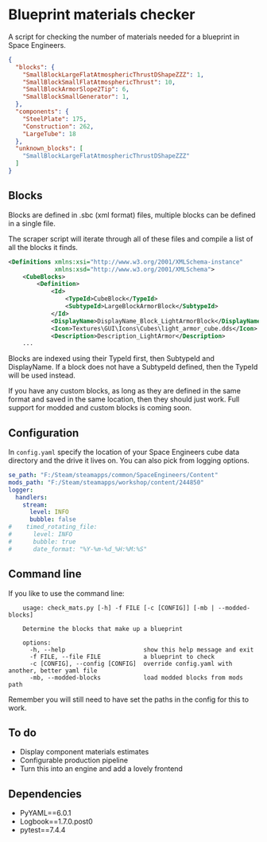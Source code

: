 # Blueprint materials checker

A script for checking the number of materials needed for a blueprint in Space Engineers.

```json
{
  "blocks": {
    "SmallBlockLargeFlatAtmosphericThrustDShapeZZZ": 1,
    "SmallBlockSmallFlatAtmosphericThrust": 10,
    "SmallBlockArmorSlope2Tip": 6,
    "SmallBlockSmallGenerator": 1,
  },
  "components": {
    "SteelPlate": 175,
    "Construction": 262,
    "LargeTube": 18
  },
  "unknown_blocks": [
    "SmallBlockLargeFlatAtmosphericThrustDShapeZZZ"
  ]
}
```

## Blocks

Blocks are defined in .sbc (xml format) files, multiple blocks can be defined in a single file.

The scraper script will iterate through all of these files and compile a list of all the blocks it finds.

```xml
<Definitions xmlns:xsi="http://www.w3.org/2001/XMLSchema-instance" 
             xmlns:xsd="http://www.w3.org/2001/XMLSchema">
    <CubeBlocks>
        <Definition>
            <Id>
                <TypeId>CubeBlock</TypeId>
                <SubtypeId>LargeBlockArmorBlock</SubtypeId>
            </Id>
            <DisplayName>DisplayName_Block_LightArmorBlock</DisplayName>
            <Icon>Textures\GUI\Icons\Cubes\light_armor_cube.dds</Icon>
            <Description>Description_LightArmor</Description>
    ...
```

Blocks are indexed using their TypeId first, then SubtypeId and DisplayName. If a block does not have a SubtypeId defined, then the TypeId will be used instead.

If you have any custom blocks, as long as they are defined in the same format and saved in the same location, then they should just work. Full support for modded and custom blocks is coming soon.

## Configuration

In `config.yaml` specify the location of your Space Engineers cube data directory and the drive it lives on. You can also pick from logging options.

```yaml
se_path: "F:/Steam/steamapps/common/SpaceEngineers/Content"
mods_path: "F:/Steam/steamapps/workshop/content/244850"
logger:
  handlers:
    stream:
      level: INFO
      bubble: false
#    timed_rotating_file:
#      level: INFO
#      bubble: true
#      date_format: "%Y-%m-%d_%H:%M:%S"
```

## Command line

If you like to use the command line:

```commandline
    usage: check_mats.py [-h] -f FILE [-c [CONFIG]] [-mb | --modded-blocks]
    
    Determine the blocks that make up a blueprint
    
    options:
      -h, --help                      show this help message and exit
      -f FILE, --file FILE            a blueprint to check
      -c [CONFIG], --config [CONFIG]  override config.yaml with another, better yaml file
      -mb, --modded-blocks            load modded blocks from mods path
```

Remember you will still need to have set the paths in the config for this to work.

## To do

* Display component materials estimates
* Configurable production pipeline
* Turn this into an engine and add a lovely frontend

## Dependencies

* PyYAML==6.0.1
* Logbook==1.7.0.post0
* pytest==7.4.4
